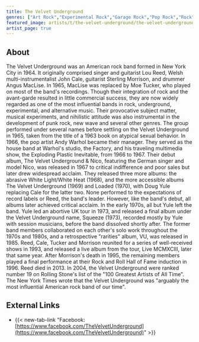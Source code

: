 ```yaml
---
title: The Velvet Underground
genres: ["Art Rock","Experimental Rock","Garage Rock","Pop Rock","Rock","Noise Rock","Proto-Punk"]
featured_image: artists/t/the-velvet-underground/the-velvet-underground.jpg
artist_page: true
---
```

## About

The Velvet Underground was an American rock band formed in New York City in 1964. It originally comprised singer and guitarist Lou Reed, Welsh multi-instrumentalist John Cale, guitarist Sterling Morrison, and drummer Angus MacLise. In 1965, MacLise was replaced by Moe Tucker, who played on most of the band's recordings. Though their integration of rock and the avant-garde resulted in little commercial success, they are now widely regarded as one of the most influential bands in rock, underground, experimental, and alternative music. Their provocative subject matter, musical experiments, and nihilistic attitude was also instrumental in the development of punk rock, new wave and several other genres.
The group performed under several names before settling on the Velvet Underground in 1965, taken from the title of a 1963 book on atypical sexual behavior. In 1966, the pop artist Andy Warhol became their manager. They served as the house band at Warhol's studio, the Factory, and his traveling multimedia show, the Exploding Plastic Inevitable, from 1966 to 1967. Their debut album, The Velvet Underground & Nico, featuring the German singer and model Nico, was released in 1967 to critical indifference and poor sales but later drew widespread acclaim. They released three more albums: the abrasive White Light/White Heat (1968), and the more accessible albums The Velvet Underground (1969) and Loaded (1970), with Doug Yule replacing Cale for the latter two. None performed to the expectations of record labels or Reed, the band's leader. However, like the band's debut, all albums later achieved critical acclaim.
In the early 1970s, all but Yule left the band. Yule led an abortive UK tour in 1973, and released a final album under the Velvet Underground name, Squeeze (1973), recorded mostly by Yule with session musicians, before the band dissolved shortly after. The former band members collaborated on each other's solo work throughout the 1970s and 1980s, and a retrospective "rarities" album, VU, was released in 1985. Reed, Cale, Tucker and Morrison reunited for a series of well-received shows in 1993, and released a live album from the tour, Live MCMXCIII, later that same year.
After Morrison's death in 1995, the remaining members played a final performance at their Rock and Roll Hall of Fame induction in 1996. Reed died in 2013. In 2004, the Velvet Underground were ranked number 19 on Rolling Stone's list of the "100 Greatest Artists of All Time". The New York Times  wrote that the Velvet Underground was "arguably the most influential American rock band of our time".



## External Links

- {{< new-tab-link "Facebook: [https://www.facebook.com/TheVelvetUnderground](https://www.facebook.com/TheVelvetUnderground)" >}}




